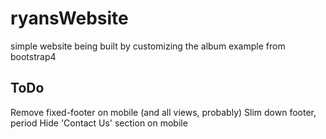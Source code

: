 # ryansWebsite
simple website being built by customizing the album example from bootstrap4

## ToDo
  Remove fixed-footer on mobile (and all views, probably)
  Slim down footer, period
  Hide 'Contact Us' section on mobile
  
